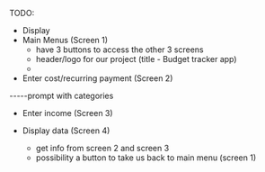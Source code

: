 TODO:
- Display
- Main Menus (Screen 1)
  - have 3 buttons to access the other 3 screens 
  - header/logo for our project (title - Budget tracker app)
  - 
- Enter cost/recurring payment (Screen 2)

-----prompt with categories
- Enter income (Screen 3)

- Display data (Screen 4)
  - get info from screen 2 and screen 3
  - possibility a button to take us back to main menu (screen 1)